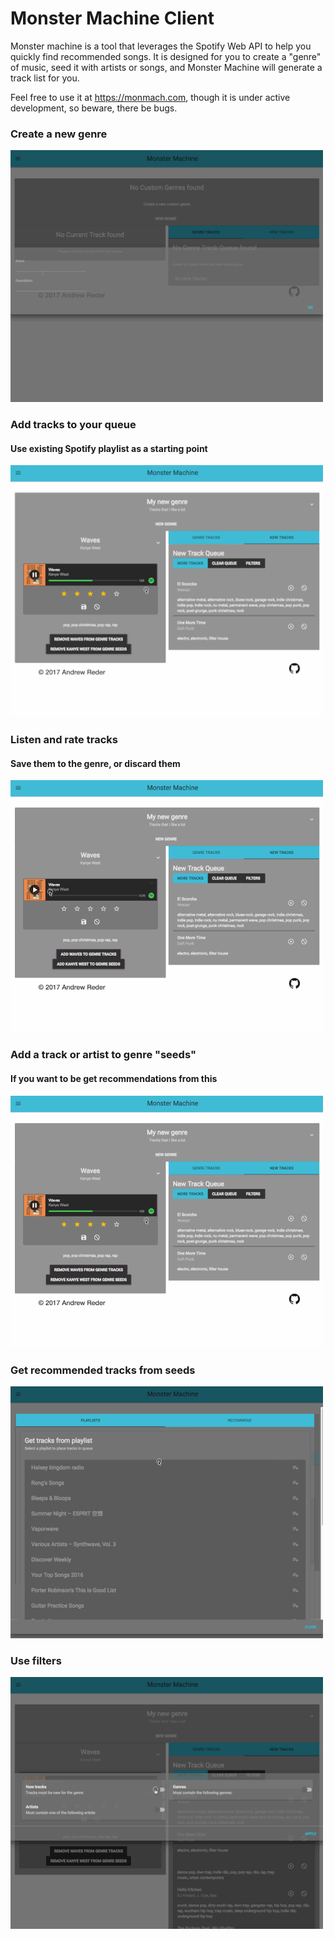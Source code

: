 # Monster Machine Client

Monster machine is a tool that leverages the Spotify Web API to help you quickly find recommended songs. It is designed for you to create a "genre" of music, seed it with artists or songs, and Monster Machine will generate a track list for you.

Feel free to use it at https://monmach.com, though it is under active development, so beware, there be bugs.

### Create a new genre
![Use Filters](demo/NewGenre.gif)
### Add tracks to your queue
#### Use existing Spotify playlist as a starting point
![AddTracks](demo/AddTracks.gif)
### Listen and rate tracks
#### Save them to the genre, or discard them
![ListenAndRate](demo/ListenAndRate.gif)
### Add a track or artist to genre "seeds"
#### If you want to be get recommendations from this
![AddSeeds](demo/AddSeeds.gif)
### Get recommended tracks from seeds
![GetRecommended](demo/GetRecommended.gif)
### Use filters
![Use Filters](demo/UseFilters.gif)
